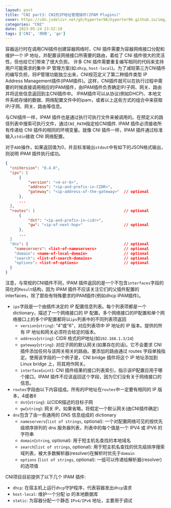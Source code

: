 ```yaml
---
layout: post
title: "CNI part3: CNI的IP地址管理插件(IPAM Plugins)"
cover: https://cdn.jsdelivr.net/gh/hyperter96/hyperter96.github.io/img/cni-part3.jpg
categories: "CNI"
date: 2023-05-24 23:52:19
tags: ['CNI', '网络', 'go']
---
```


容器运行时在调用CNI插件创建容器网络时，CNI 插件需要为容器网络接口分配和维护一个 IP 地址，并配置该网络接口所需要的路由，着给了 CNI 插件很大的灵活性，但也给它们带来了很大负担。 许多 CNI 插件需要重复编写相同的代码来支持用户可能需求的集中 IP 管理方案(如:`dhcp`, `host-local`)。为了减轻第三方CNI插件的编写负担，将IP管理功能独立出来，CNI规范定义了第二种插件类型 IP Address Management插件(IPAM插件)。这样，CNI插件就可以在执行过程中需要的时候直接调用相应的IPAM插件，由IPAM插件负责确定IP/子网、网关、路由并将这些信息返回到主CNI插件中。 IPAM插件可以从协议(例如DHCP)、本地文件系统存储的数据、网络配置文件中的ipam，或者以上这些方式的组合中来获取IP/子网、网关、路由等信息。

与CNI插件一样，IPAM 插件也是通过执行可执行文件来被调用的。在预定义的路径列表中搜索可执行文件，通过`CNI_PATH`指定给CNI插件. IPAM 插件必须接收所有传递给 CNI 插件的相同的环境变量。就像 CNI 插件一样，IPAM 插件通过标准输入`stdin`接收 CNI 网络配置。

对于`ADD`操作，如果返回值为0，并且标准输出`stdout`中有如下的JSON格式输出，则说明 IPAM 插件执行成功。

```json
{
  "cniVersion": "0.4.0",
  "ips": [
      {
          "version": "<4-or-6>",
          "address": "<ip-and-prefix-in-CIDR>",
          "gateway": "<ip-address-of-the-gateway>"  // optional
      },
      ...
  ],
  "routes": [                                       // optional
      {
          "dst": "<ip-and-prefix-in-cidr>",
          "gw": "<ip-of-next-hop>"                  // optional
      },
      ...
  ]
  "dns": {                                          // optional
    "nameservers": <list-of-nameservers>            // optional
    "domain": <name-of-local-domain>                // optional
    "search": <list-of-search-domains>              // optional
    "options": <list-of-options>                    // optional
  }
}
```

注意，与常规的CNI插件不同，IPAM 插件返回的是一个不包含`interfaces`字段的简化的`Result`结构，因为 IPAM 插件不应该关注它们的父插件配置的 interfaces，除了那些有特殊要求的IPAM插件(例如dhcp IPAM插件)。

* `ips`字段是一个由插件决定的 IP 配置信息列表。每个列表项都是一个 dictionary，描述了一个网络接口的 IP 配置。多个网络接口的IP配置和单个网络接口上的多个IP配置都将以`ips`列表中的不同列表项返回
  * `version`(`string`): “4”或“6”，对应列表项中 IP 地址的 IP 版本。提供的所有 IP 地址和网关必须符合给定的版本。
  * `address`(`string`): CIDR 格式的IP地址(如`192.168.1.3/24`)
  * `gateway`(`string`): 对应子网的默认网关(如果存在的话)。它不会要求 CNI 插件添加任何与该网关相关的路由。要添加的路由通过 routes 字段单独指定。使用该字段的一个例子是，CNI bridge 插件将这个 IP 地址添加到 Linux bridge 上，将其用作网关。
  * `interface`(`uint`): CNI 插件结果的接口列表索引，指示该IP配置应用于哪个接口。IPAM 插件不应该返回这个字段，因为它们没有关于网络接口的信息。
* `routes`字段由以下内容组成。所有的IP地址在`routes`中一定要有相同的 IP 版本，4或者6
  * `dst`(`string`): 以CIDR描述的目标子网
  * `gw`(`string`): 网关 IP。如果省略，将假定一个默认网关(由CNI插件确定)
* `dns`包含了由一些通用的 DNS 信息组成的 dictionary
  * `nameservers`(`list of strings`, optional): 一个对配置网络可见的按优先级顺序排列的 dns 服务器列表，列表中的每个值是一个 IPV4 或 IPV6 的字符串
  * `domain`(`string`, optional): 用于短主机名查找的本地域名
  * `search`(`list of strings`, optional): 用于短主机名查找的优先级排序搜索域列表，被大多数解析器(resolver)在解析时优先于`domain`
  * `options` (`list of strings`, optional): 一组可以传递给解析器(resolver)的选项值


CNI项目目前提供了以下几个 IPAM 插件:

* `dhcp`: 在宿主机上运行`dhcp`守护程序，代表容器发出`dhcp`请求
* `host-local`: 维护一个分配 ip 的本地数据库
* `static`: 为容器分配一个静态 `IPv4/IPv6` 地址，主要用于调试